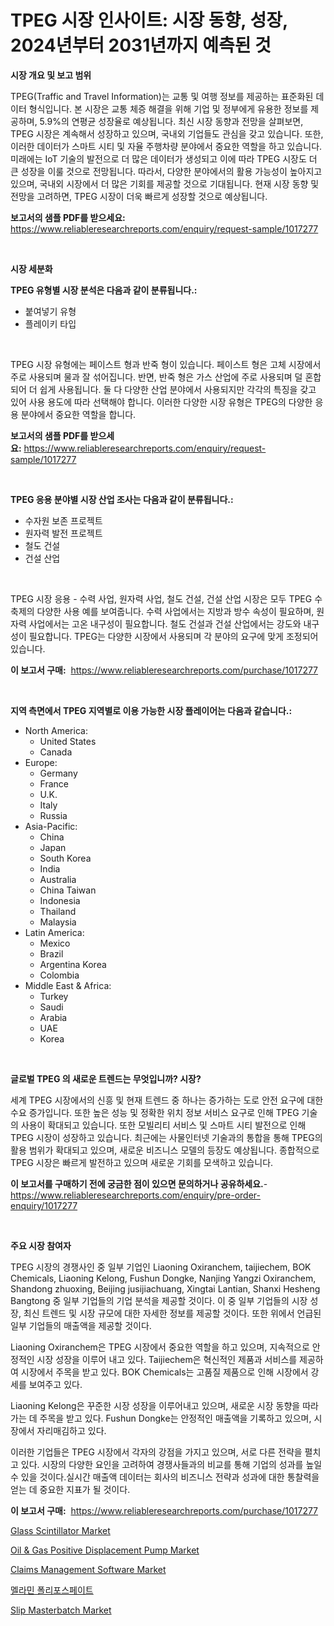<p><h1>TPEG 시장 인사이트: 시장 동향, 성장, 2024년부터 2031년까지 예측된 것</h1></p><p><strong>시장 개요 및 보고 범위</strong></p>
<p><p>TPEG(Traffic and Travel Information)는 교통 및 여행 정보를 제공하는 표준화된 데이터 형식입니다. 본 시장은 교통 체증 해결을 위해 기업 및 정부에게 유용한 정보를 제공하며, 5.9%의 연평균 성장율로 예상됩니다. 최신 시장 동향과 전망을 살펴보면, TPEG 시장은 계속해서 성장하고 있으며, 국내외 기업들도 관심을 갖고 있습니다. 또한, 이러한 데이터가 스마트 시티 및 자율 주행차량 분야에서 중요한 역할을 하고 있습니다. 미래에는 IoT 기술의 발전으로 더 많은 데이터가 생성되고 이에 따라 TPEG 시장도 더 큰 성장을 이룰 것으로 전망됩니다. 따라서, 다양한 분야에서의 활용 가능성이 높아지고 있으며, 국내외 시장에서 더 많은 기회를 제공할 것으로 기대됩니다. 현재 시장 동향 및 전망을 고려하면, TPEG 시장이 더욱 빠르게 성장할 것으로 예상됩니다.</p></p>
<p><strong>보고서의 샘플 PDF를 받으세요:</strong> <a href="https://www.reliableresearchreports.com/enquiry/request-sample/1017277">https://www.reliableresearchreports.com/enquiry/request-sample/1017277</a></p>
<p>&nbsp;</p>
<p><strong>시장 세분화</strong></p>
<p><strong>TPEG 유형별 시장 분석은 다음과 같이 분류됩니다.:</strong></p>
<p><ul><li>붙여넣기 유형</li><li>플레이키 타입</li></ul></p>
<p>&nbsp;</p>
<p><p>TPEG 시장 유형에는 페이스트 형과 반죽 형이 있습니다. 페이스트 형은 고체 시장에서 주로 사용되며 물과 잘 섞어집니다. 반면, 반죽 형은 가스 산업에 주로 사용되며 덜 혼합되어 더 쉽게 사용됩니다. 둘 다 다양한 산업 분야에서 사용되지만 각각의 특징을 갖고 있어 사용 용도에 따라 선택해야 합니다. 이러한 다양한 시장 유형은 TPEG의 다양한 응용 분야에서 중요한 역할을 합니다.</p></p>
<p><strong>보고서의 샘플 PDF를 받으세요:</strong>&nbsp;<a href="https://www.reliableresearchreports.com/enquiry/request-sample/1017277">https://www.reliableresearchreports.com/enquiry/request-sample/1017277</a></p>
<p>&nbsp;</p>
<p><strong> TPEG 응용 분야별 시장 산업 조사는 다음과 같이 분류됩니다.:</strong></p>
<p><ul><li>수자원 보존 프로젝트</li><li>원자력 발전 프로젝트</li><li>철도 건설</li><li>건설 산업</li></ul></p>
<p>&nbsp;</p>
<p><p>TPEG 시장 응용 - 수력 사업, 원자력 사업, 철도 건설, 건설 산업 시장은 모두 TPEG 수축제의 다양한 사용 예를 보여줍니다. 수력 사업에서는 지방과 방수 속성이 필요하며, 원자력 사업에서는 고온 내구성이 필요합니다. 철도 건설과 건설 산업에서는 강도와 내구성이 필요합니다. TPEG는 다양한 시장에서 사용되며 각 분야의 요구에 맞게 조정되어 있습니다.</p></p>
<p><strong>이 보고서 구매:</strong>&nbsp; <a href="https://www.reliableresearchreports.com/purchase/1017277">https://www.reliableresearchreports.com/purchase/1017277</a></p>
<p>&nbsp;</p>
<p><strong>지역 측면에서 TPEG 지역별로 이용 가능한 시장 플레이어는 다음과 같습니다.:</strong></p>
<p><ul>
    <li>
        North America:
        <ul>
            <li>United States</li>
            <li>Canada</li>
        </ul>
    </li>
    <li>
        Europe:
        <ul>
            <li>Germany</li>
            <li>France</li>
            <li>U.K.</li>
            <li>Italy</li>
            <li>Russia</li>
        </ul>
    </li>
    <li>
        Asia-Pacific:
        <ul>
            <li>China</li>
            <li>Japan</li>
            <li>South Korea</li>
            <li>India</li>
            <li>Australia</li>
            <li>China Taiwan</li>
            <li>Indonesia</li>
            <li>Thailand</li>
            <li>Malaysia</li>
        </ul>
    </li>
    <li>
        Latin America:
        <ul>
            <li>Mexico</li>
            <li>Brazil</li>
            <li>Argentina Korea</li>
            <li>Colombia</li>
        </ul>
    </li>
    <li>
        Middle East & Africa:
        <ul>
            <li>Turkey</li>
            <li>Saudi</li>
            <li>Arabia</li>
            <li>UAE</li>
            <li>Korea</li>
        </ul>
    </li>
    </ul></p>
<p>&nbsp;</p>
<p><strong>글로벌 TPEG 의 새로운 트렌드는 무엇입니까? 시장?</strong></p>
<p><p>세계 TPEG 시장에서의 신흥 및 현재 트렌드 중 하나는 증가하는 도로 안전 요구에 대한 수요 증가입니다. 또한 높은 성능 및 정확한 위치 정보 서비스 요구로 인해 TPEG 기술의 사용이 확대되고 있습니다. 또한 모빌리티 서비스 및 스마트 시티 발전으로 인해 TPEG 시장이 성장하고 있습니다. 최근에는 사물인터넷 기술과의 통합을 통해 TPEG의 활용 범위가 확대되고 있으며, 새로운 비즈니스 모델의 등장도 예상됩니다. 종합적으로 TPEG 시장은 빠르게 발전하고 있으며 새로운 기회를 모색하고 있습니다.</p></p>
<p><strong>이 보고서를 구매하기 전에 궁금한 점이 있으면 문의하거나 공유하세요.</strong>- <a href="https://www.reliableresearchreports.com/enquiry/pre-order-enquiry/1017277">https://www.reliableresearchreports.com/enquiry/pre-order-enquiry/1017277</a></p>
<p>&nbsp;</p>
<p><strong>주요 시장 참여자</strong></p>
<p><p>TPEG 시장의 경쟁사인 중 일부 기업인 Liaoning Oxiranchem, taijiechem, BOK Chemicals, Liaoning Kelong, Fushun Dongke, Nanjing Yangzi Oxiranchem, Shandong zhuoxing, Beijing jusijiachuang, Xingtai Lantian, Shanxi Hesheng Bangtong 중 일부 기업들의 기업 분석을 제공할 것이다. 이 중 일부 기업들의 시장 성장, 최신 트렌드 및 시장 규모에 대한 자세한 정보를 제공할 것이다. 또한 위에서 언급된 일부 기업들의 매출액을 제공할 것이다.</p><p>Liaoning Oxiranchem은 TPEG 시장에서 중요한 역할을 하고 있으며, 지속적으로 안정적인 시장 성장을 이루어 내고 있다. Taijiechem은 혁신적인 제품과 서비스를 제공하여 시장에서 주목을 받고 있다. BOK Chemicals는 고품질 제품으로 인해 시장에서 강세를 보여주고 있다.</p><p>Liaoning Kelong은 꾸준한 시장 성장을 이루어내고 있으며, 새로운 시장 동향을 따라가는 데 주목을 받고 있다. Fushun Dongke는 안정적인 매출액을 기록하고 있으며, 시장에서 자리매김하고 있다.</p><p>이러한 기업들은 TPEG 시장에서 각자의 강점을 가지고 있으며, 서로 다른 전략을 펼치고 있다. 시장의 다양한 요인을 고려하여 경쟁사들과의 비교를 통해 기업의 성과를 높일 수 있을 것이다.실시간 매출액 데이터는 회사의 비즈니스 전략과 성과에 대한 통찰력을 얻는 데 중요한 지표가 될 것이다.</p></p>
<p><strong>이 보고서 구매:</strong>&nbsp;&nbsp;<a href="https://www.reliableresearchreports.com/purchase/1017277">https://www.reliableresearchreports.com/purchase/1017277</a></p>
<p><p><a href="https://github.com/Chiragrp22/Market-Research-Report-List-3/blob/main/glass-scintillator-market.md">Glass Scintillator Market</a></p><p><a href="https://summer-dogwood-3e9.notion.site/Oil-Gas-Positive-Displacement-Pump-Market-Size-Global-Industry-Overview-Market-Segmentation-and--9c3e98f43a144ca5b5c6949eda7cc65d">Oil & Gas Positive Displacement Pump Market</a></p><p><a href="https://issuu.com/reportprime-2/docs/claims-management-software-market-size-2030.pptx">Claims Management Software Market</a></p><p><a href="https://github.com/fredrickeglers/Market-Research-Report-List-1/blob/main/4883397190203.md">멜라민 폴리포스페이트</a></p><p><a href="https://issuu.com/reportprime-2/docs/slip-masterbatch-market-size-2030.pptx">Slip Masterbatch Market</a></p></p>
